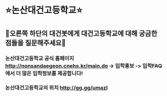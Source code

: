 # ⭐논산대건고등학교⭐
## 🌌오른쪽 하단의 대건봇에게 대건고등학교에 대해 궁금한 점들을 질문해주세요🌌
 
### 논산대건고등학교 공식 홈페이지 http://nonsandaegeon.cnehs.kr/main.do -> 입학홍보 -> 입학FAQ 에서 더 많은 입학정보를 제공합니다!

### 논산대건고등학교의 위치 http://gg.gg/umazl
